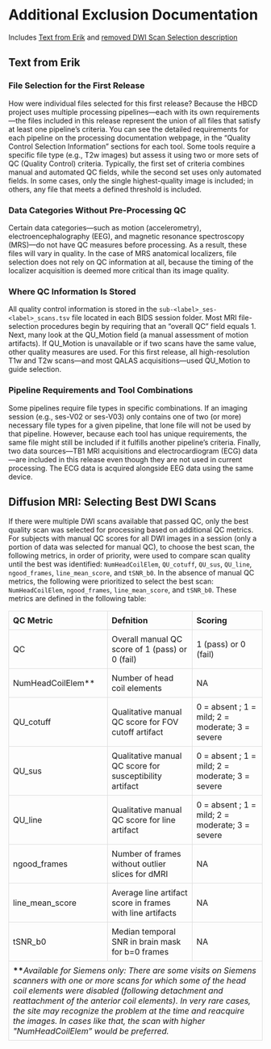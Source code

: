 # Additional Exclusion Documentation

Includes [Text from Erik](#text-from-erik) and [removed DWI Scan Selection description](#diffusion-mri-selecting-best-dwi-scans)

## Text from Erik
### File Selection for the First Release
How were individual files selected for this first release? Because the HBCD project uses multiple processing pipelines—each with its own requirements—the files included in this release represent the union of all files that satisfy at least one pipeline’s criteria.
You can see the detailed requirements for each pipeline on the processing documentation webpage, in the “Quality Control Selection Information” sections for each tool. Some tools require a specific file type (e.g., T2w images) but assess it using two or more sets of QC (Quality Control) criteria. Typically, the first set of criteria combines manual and automated QC fields, while the second set uses only automated fields. In some cases, only the single highest-quality image is included; in others, any file that meets a defined threshold is included.

### Data Categories Without Pre-Processing QC
Certain data categories—such as motion (accelerometry), electroencephalography (EEG), and magnetic resonance spectroscopy (MRS)—do not have QC measures before processing. As a result, these files will vary in quality. In the case of MRS anatomical localizers, file selection does not rely on QC information at all, because the timing of the localizer acquisition is deemed more critical than its image quality.

### Where QC Information Is Stored
All quality control information is stored in the `sub-<label>_ses-<label>_scans.tsv` file located in each BIDS session folder. Most MRI file-selection procedures begin by requiring that an “overall QC” field equals 1. Next, many look at the QU_Motion field (a manual assessment of motion artifacts). If QU_Motion is unavailable or if two scans have the same value, other quality measures are used. For this first release, all high-resolution T1w and T2w scans—and most QALAS acquisitions—used QU_Motion to guide selection.

### Pipeline Requirements and Tool Combinations
Some pipelines require file types in specific combinations. If an imaging session (e.g., ses-V02 or ses-V03) only contains one of two (or more) necessary file types for a given pipeline, that lone file will not be used by that pipeline. However, because each tool has unique requirements, the same file might still be included if it fulfills another pipeline’s criteria.
Finally, two data sources—TB1 MRI acquisitions and electrocardiogram (ECG) data—are included in this release even though they are not used in current processing. The ECG data is acquired alongside EEG data using the same device.


## Diffusion MRI: Selecting Best DWI Scans
If there were multiple DWI scans available that passed QC, only the best quality scan was selected for processing based on additional QC metrics. For subjects with manual QC scores for all DWI images in a session (only a portion of data was selected for manual QC), to choose the best scan, the following metrics, in order of priority, were used to compare scan quality until the best was identified: `NumHeadCoilElem`, `QU_cotuff`, `QU_sus`, `QU_line`, `ngood_frames`, `line_mean_score`, and `tSNR_b0`. In the absence of manual QC metrics, the following were prioritized to select the best scan: `NumHeadCoilElem`, `ngood_frames`, `line_mean_score`, and `tSNR_b0`. These metrics are defined in the following table:

<table style="width: 100%; border-collapse: collapse; table-layout: fixed;">
<tfoot><tr><td style="border: 1px solid #ddd; padding: 8px; word-wrap: break-word; white-space: normal;" colspan="3"><b>**</b><i>Available for Siemens only: There are some visits on Siemens scanners with one or more scans for which some of the head coil elements were disabled (following detachment and reattachment of the anterior coil elements). In very rare cases, the site may recognize the problem at the time and reacquire the images. In cases like that, the scan with higher "NumHeadCoilElem” would be preferred.</i></td></tr></tfoot>
  <thead>
    <tr>
      <th style="border: 1px solid #ddd; padding: 8px; text-align: left;">QC Metric</th>
      <th style="border: 1px solid #ddd; padding: 8px; text-align: left;">Defnition</th>  
      <th style="border: 1px solid #ddd; padding: 8px; text-align: left;">Scoring</th>   
    </tr>
  </thead>
<tbody>
	<tr>
		<td style="border: 1px solid #ddd; padding: 8px; word-wrap: break-word; white-space: normal;">QC</td>
		<td style="border: 1px solid #ddd; padding: 8px; word-wrap: break-word; white-space: normal;">Overall manual QC score of 1 (pass) or 0 (fail)</td>
    <td style="border: 1px solid #ddd; padding: 8px; word-wrap: break-word; white-space: normal;">1 (pass) or 0 (fail)</td>
	</tr>
  <tr>
		<td style="border: 1px solid #ddd; padding: 8px; word-wrap: break-word; white-space: normal;">NumHeadCoilElem**</td>
		<td style="border: 1px solid #ddd; padding: 8px; word-wrap: break-word; white-space: normal;">Number of head coil elements</td>
    <td style="border: 1px solid #ddd; padding: 8px; word-wrap: break-word; white-space: normal;">NA</td>
	</tr>  
	<tr>
		<td style="border: 1px solid #ddd; padding: 8px; word-wrap: break-word; white-space: normal;">QU_cotuff</td>
		<td style="border: 1px solid #ddd; padding: 8px; word-wrap: break-word; white-space: normal;">Qualitative manual QC score for FOV cutoff artifact</td>
    <td style="border: 1px solid #ddd; padding: 8px; word-wrap: break-word; white-space: normal;">0 = absent ; 1 = mild; 2 = moderate; 3 = severe </td>
	</tr>  
  <tr>
		<td style="border: 1px solid #ddd; padding: 8px; word-wrap: break-word; white-space: normal;">QU_sus</td>
		<td style="border: 1px solid #ddd; padding: 8px; word-wrap: break-word; white-space: normal;">Qualitative manual QC score for susceptibility artifact</td>
    <td style="border: 1px solid #ddd; padding: 8px; word-wrap: break-word; white-space: normal;">0 = absent ; 1 = mild; 2 = moderate; 3 = severe </td>
	</tr>  
  <tr>
		<td style="border: 1px solid #ddd; padding: 8px; word-wrap: break-word; white-space: normal;">QU_line</td>
		<td style="border: 1px solid #ddd; padding: 8px; word-wrap: break-word; white-space: normal;">Qualitative manual QC score for line artifact</td>
    <td style="border: 1px solid #ddd; padding: 8px; word-wrap: break-word; white-space: normal;">0 = absent ; 1 = mild; 2 = moderate; 3 = severe </td>
	</tr>  
  <tr>
		<td style="border: 1px solid #ddd; padding: 8px; word-wrap: break-word; white-space: normal;">ngood_frames</td>
		<td style="border: 1px solid #ddd; padding: 8px; word-wrap: break-word; white-space: normal;">Number of frames without outlier slices for dMRI</td>
    <td style="border: 1px solid #ddd; padding: 8px; word-wrap: break-word; white-space: normal;">NA</td>
	</tr>  
  <tr>
		<td style="border: 1px solid #ddd; padding: 8px; word-wrap: break-word; white-space: normal;">line_mean_score</td>
		<td style="border: 1px solid #ddd; padding: 8px; word-wrap: break-word; white-space: normal;">Average line artifact score in frames with line artifacts</td>
    <td style="border: 1px solid #ddd; padding: 8px; word-wrap: break-word; white-space: normal;">NA</td>
	</tr>  
  <tr>
		<td style="border: 1px solid #ddd; padding: 8px; word-wrap: break-word; white-space: normal;">tSNR_b0</td>
		<td style="border: 1px solid #ddd; padding: 8px; word-wrap: break-word; white-space: normal;">Median temporal SNR in brain mask for b=0 frames</td>
    <td style="border: 1px solid #ddd; padding: 8px; word-wrap: break-word; white-space: normal;">NA</td>
	</tr>  
</tbody>
</table>